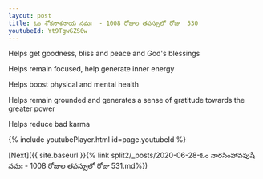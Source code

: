 ```yaml
---
layout: post
title: ఓం శోకనాశనాయ నమః  - 1008 రోజుల తపస్సులో రోజు  530
youtubeId: Yt9TgwGZS0w
---
```

 
 
Helps get goodness, bliss and peace and God's blessings
 
Helps remain focused, help generate inner energy 
 
Helps boost physical and mental health 
 
Helps remain grounded and generates a sense of gratitude towards the greater power 
 
Helps reduce bad karma
 
 
 
 


{% include youtubePlayer.html id=page.youtubeId %}
 
[Next]({{ site.baseurl }}{% link  split2/_posts/2020-06-28-ఓం నారసింహావపుషే నమః  - 1008 రోజుల తపస్సులో రోజు  531.md%})
 

